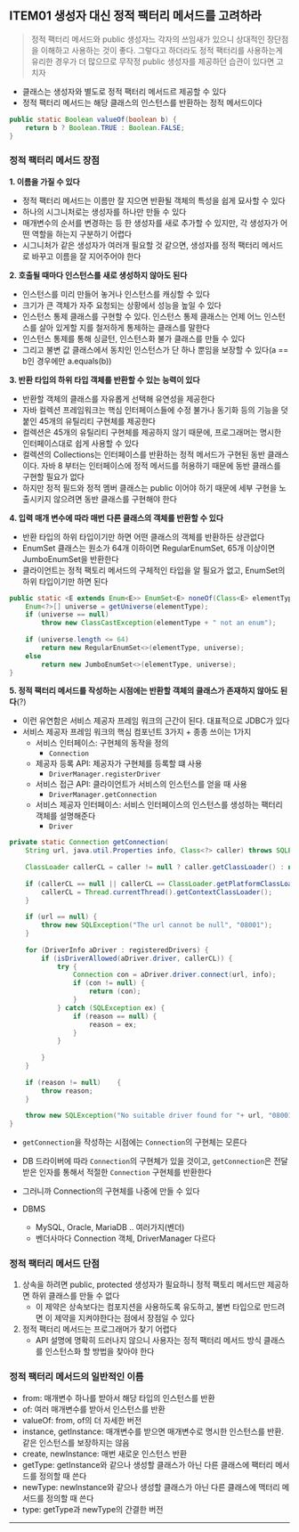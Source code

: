 ## ITEM01 생성자 대신 정적 팩터리 메서드를 고려하라

> 
> 정적 팩터리 메서드와 public 생성자느 각자의 쓰임새가 있으니 상대적인 장단점을 이해하고 사용하는 것이 좋다. 그렇다고 하더라도 정적 팩터리를 사용하는게 유리한 경우가 더 많으므로 무작정 public 생성자를 제공하던 습관이 있다면 고치자
> 


- 클래스는 생성자와 별도로 정적 팩터리 메서드르 제공할 수 있다
- 정적 팩터리 메서드는 해당 클래스의 인스턴스를 반환하는 정적 메서드이다

```Java
public static Boolean valueOf(boolean b) {
	return b ? Boolean.TRUE : Boolean.FALSE;
}
```

### 정적 팩터리 메서드 장점

**1. 이름을 가질 수 있다**
   - 정적 팩터리 메서드는 이름만 잘 지으면 반환될 객체의 특성을 쉽게 묘사할 수 있다
   - 하나의 시그니처로는 생성자를 하나만 만들 수 있다
   - 매개변수의 순서를 변경하는 등 한 생성자를 새로 추가할 수 있지만, 각 생성자가 어떤 역할을 하는지 구분하기 어렵다
   - 시그니처가 같은 생성자가 여러개 필요할 것 같으면, 생성자를 정적 팩터리 메서드로 바꾸고 이름을 잘 지어주어야 한다
     
**2. 호출될 때마다 인스턴스를 새로 생성하지 않아도 된다**
   - 인스턴스를 미리 만들어 놓거나 인스턴스를 캐싱할 수 있다
   - 크기가 큰 객체가 자주 요청되는 상황에서 성능을 높일 수 있다
   - 인스턴스 통제 클래스를 구현할 수 있다. 인스턴스 통제 클래스는 언제 어느 인스턴스를 살아 있게할 지를 철저하게 통제하는 클래스를 말한다
   - 인스턴스 통제를 통해 싱글턴, 인스턴스화 불가 클래스를 만들 수 있다
   - 그리고 불변 값 클래스에서 동치인 인스턴스가 단 하나 뿐임을 보장할 수 있다(a == b인 경우에만 a.equals(b))
     
**3. 반환 타입의 하위 타입 객체를 반환할 수 있는 능력이 있다**
   - 반환할 객체의 클래스를 자유롭게 선택해 유연성을 제공한다
   - 자바 컬렉션 프레임워크는 핵심 인터페이스들에 수정 불가나 동기화 등의 기능을 덧붙인 45개의 유틸리티 구현체를 제공한다
   - 컬렉션은 45개의 유틸리티 구현체를 제공하지 않기 때문에, 프로그래머는 명시한 인터페이스대로 쉽게 사용할 수 있다
   - 컬렉션의 Collections는 인터페이스를 반환하는 정적 메서드가 구현된 동반 클래스이다. 자바 8 부터는 인터페이스에 정적 메서드를 허용하기 때문에 동반 클래스를 구현할 필요가 없다
   - 하지만 정적 필드와 정적 멤버 클래스는 public 이어야 하기 때문에 세부 구현을 노출시키지 않으려면 동반 클래스를 구현해야 한다
     
**4. 입력 매개 변수에 따라 매번 다른 클래스의 객체를 반환할 수 있다**
   - 반환 타입의 하위 타입이기만 하면 어떤 클래스의 객체를 반환하든 상관없다
   - EnumSet 클래스는 원소가 64개 이하이면 RegularEnumSet, 65개 이상이면 JumboEnumSet을 반환한다
   - 클라이언트는 정적 팩토리 메서드의 구체적인 타입을 알 필요가 없고, EnumSet의 하위 타입이기만 하면 된다

```Java
public static <E extends Enum<E>> EnumSet<E> noneOf(Class<E> elementType) {  
    Enum<?>[] universe = getUniverse(elementType);  
    if (universe == null)  
        throw new ClassCastException(elementType + " not an enum");  
  
    if (universe.length <= 64)  
        return new RegularEnumSet<>(elementType, universe);  
    else        
	    return new JumboEnumSet<>(elementType, universe);  
}
```

**5. 정적 팩터리 메서드를 작성하는 시점에는 반환할 객체의 클래스가 존재하지 않아도 된다**(?)
- 이런 유연함은 서비스 제공자 프레임 워크의 근간이 된다. 대표적으로 JDBC가 있다
- 서비스 제공자 프레임 워크의 핵심 컴포넌트 3가지 + 종종 쓰이는 1가지
	- 서비스 인터페이스: 구현체의 동작을 정의
		- `Connection`
	- 제공자 등록 API: 제공자가 구현체를 등록할 떄 사용
		- `DriverManager.registerDriver`
	- 서비스 접근 API: 클라이언트가 서비스의 인스턴스를 얻을 때 사용
		- `DriverManager.getConnection`
	- 서비스 제공자 인터페이스: 서비스 인터페이스의 인스턴스를 생성하는 팩터리 객체를 설명해준다
		- `Driver`

```Java
private static Connection getConnection(  
    String url, java.util.Properties info, Class<?> caller) throws SQLException {  
    
    ClassLoader callerCL = caller != null ? caller.getClassLoader() : null;  
    
    if (callerCL == null || callerCL == ClassLoader.getPlatformClassLoader()) {  
        callerCL = Thread.currentThread().getContextClassLoader();  
    }  
  
    if (url == null) {  
        throw new SQLException("The url cannot be null", "08001");  
    }  
  
    for (DriverInfo aDriver : registeredDrivers) {  
		if (isDriverAllowed(aDriver.driver, callerCL)) {  
            try {  
                Connection con = aDriver.driver.connect(url, info);  
                if (con != null) {  
                    return (con);  
                }  
            } catch (SQLException ex) {  
                if (reason == null) {  
                    reason = ex;  
                }  
            }  
  
        } 
    }  
  
    if (reason != null)    {  
        throw reason;  
    }  
  
    throw new SQLException("No suitable driver found for "+ url, "08001");  
}
```
- `getConnection`을 작성하는 시점에는 `Connection`의 구현체는 모른다
- DB 드라이버에 따라 `Connection`의 구현체가 있을 것이고, `getConnection`은 전달받은 인자를 통해서 적절한 `Connection`  구현체를 반환한다
- 그러니까 Connection의 구현체를 나중에 만들 수 있다

- DBMS
	- MySQL, Oracle, MariaDB .. 여러가지(벤더)
	- 벤더사마다 Connection 객체, DriverManager 다르다

### 정적 팩터리 메서드 단점
1. 상속을 하려면 public, protected 생성자가 필요하니 정적 팩토리 메서드만 제공하면 하위 클래스를 만들 수 없다
   - 이 제약은 상속보다는 컴포지션을 사용하도록 유도하고, 불변 타입으로 만드려면 이 제약을 지켜야한다는 점에서 장점일 수 있다
2. 정적 팩터리 메서드는 프로그래머가 찾기 어렵다
   - API 설명에 명확히 드러나지 않으니 사용자는 정적 팩터리 메서드 방식 클래스를 인스턴스화 할 방법을 찾아야 한다

### 정적 팩터리 메서드의 일반적인 이름
- from: 매개변수 하나를 받아서 해당 타입의 인스턴스를 반환
- of: 여러 매개변수를 받아서 인스턴스를 반환
- valueOf: from, of의 더 자세한 버전
- instance, getInstance: 매개변수를 받으면 매개변수로 명시한 인스턴스를 반환. 같은 인스턴스를 보장하지는 않음
- create, newInstance: 매번 새로운 인스턴스 반환
- getType: getInstance와 같으나 생성할 클래스가 아닌 다른 클래스에 팩터리 메서드를 정의할 때 쓴다
- newType: newInstance와 같으나 생성할 클래스가 아닌 다른 클래스에 맥터리 메서드를 정의할 때 쓴다
- type: getType과 newType의 간결한 버전

---